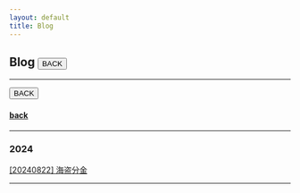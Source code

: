 ```yaml
---
layout: default
title: Blog
---
```


## Blog <button name="back" onclick="./">BACK</button>
- - - 

<button name="back" onclick="./">BACK</button>

#### [back](./)

- - - 
### 2024

[[20240822] 海盗分金](./blog/20240822.html)

- - - 
